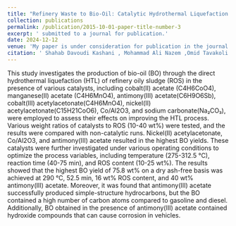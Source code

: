 ```yaml
---
title: "Refinery Waste to Bio-Oil: Catalytic Hydrothermal Liquefaction of Oily Sludge(submitted to the journal) "
collection: publications
permalink: /publication/2015-10-01-paper-title-number-3
excerpt: ' submitted to a journal for publication.'
date: 2024-12-12
venue: 'My paper is under consideration for publication in the journal 'Fuel''
citation: ' Shahab Davoudi Kashani , Mohammad Ali Nazem ,Omid Tavakoli'
---
```




This study investigates the production of bio-oil (BO) through the direct hydrothermal liquefaction (HTL) of refinery oily sludge (ROS) in the presence of various catalysts, including cobalt(II) acetate (C4H6CoO4), manganese(II) acetate (C4H6MnO4), antimony(III) acetate(C6H9O6Sb), cobalt(III) acetylacetonate(C4H6MnO4), nickel(II) acetylacetonate(C15H21CoO6), Co/Al2O3, and sodium carbonate(Na₂CO₃), were employed to assess their effects on improving the HTL process. Various weight ratios of catalysts to ROS (10-40 wt%) were tested, and the results were compared with non-catalytic runs. Nickel(II) acetylacetonate, Co/Al2O3, and antimony(III) acetate resulted in the highest BO yields. These catalysts were further investigated under various operating conditions to optimize the process variables, including temperature (275-312.5 °C), reaction time (40-75 min), and ROS content (10-25 wt%). The results showed that the highest BO yield of 75.8 wt% on a dry ash-free basis was achieved at 290 °C, 52.5 min, 16 wt% ROS content, and 40 wt% antimony(III) acetate. Moreover, it was found that antimony(III) acetate successfully produced simple-structure hydrocarbons, but the BO contained a high number of carbon atoms compared to gasoline and diesel. Additionally, BO obtained in the presence of antimony(III) acetate contained hydroxide compounds that can cause corrosion in vehicles.
